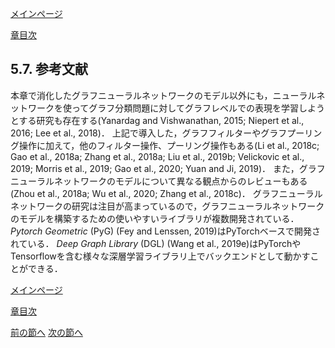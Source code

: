 [メインページ](../../index.markdown)

[章目次](./chap5.md)
## 5.7. 参考文献

本章で消化したグラフニューラルネットワークのモデル以外にも，ニューラルネットワークを使ってグラフ分類問題に対してグラフレベルでの表現を学習しようとする研究も存在する(Yanardag
and Vishwanathan, 2015; Niepert et al., 2016; Lee et al., 2018)．
上記で導入した，グラフフィルターやグラフプーリング操作に加えて，他のフィルター操作、プーリング操作もある(Li
et al., 2018c; Gao et al., 2018a; Zhang et al., 2018a; Liu et al.,
2019b; Velickovic et al., 2019; Morris et al., 2019; Gao et al., 2020;
Yuan and Ji, 2019)．
また，グラフニューラルネットワークのモデルについて異なる観点からのレビューもある(Zhou
et al., 2018a; Wu et al., 2020; Zhang et al., 2018c)．
グラフニューラルネットワークの研究は注目が高まっているので，グラフニューラルネットワークのモデルを構築するための使いやすいライブラリが複数開発されている．
*Pytorch Geometric* (PyG) (Fey and Lenssen,
2019)はPyTorchベースで開発されている． *Deep Graph Library* (DGL) (Wang
et al.,
2019e)はPyTorchやTensorflowを含む様々な深層学習ライブラリ上でバックエンドとして動かすことができる．

[メインページ](../../index.markdown)

[章目次](./chap5.md)

[前の節へ](./subsection_06.md) [次の節へ](./subsection_08.md)


